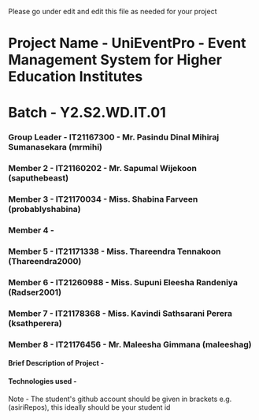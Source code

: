 Please go under edit and edit this file as needed for your project

# Project Name - UniEventPro - Event Management System for Higher Education Institutes
# Batch - Y2.S2.WD.IT.01
### Group Leader - IT21167300 - Mr. Pasindu Dinal Mihiraj Sumanasekara (mrmihi)
### Member 2 - IT21160202 - Mr. Sapumal Wijekoon (saputhebeast)
### Member 3 - IT21170034 - Miss. Shabina Farveen (probablyshabina)
### Member 4 - 
### Member 5 - IT21171338 - Miss. Thareendra Tennakoon (Thareendra2000) 

### Member 6 - IT21260988 - Miss. Supuni Eleesha Randeniya (Radser2001)

### Member 7 - IT21178368 - Miss. Kavindi Sathsarani Perera (ksathperera)
### Member 8 - IT21176456 - Mr. Maleesha Gimmana (maleeshag)

#### Brief Description of Project - 
#### Technologies used - 

Note - The student's github account should be given in brackets e.g. (asiriRepos), this ideally should be your student id 

